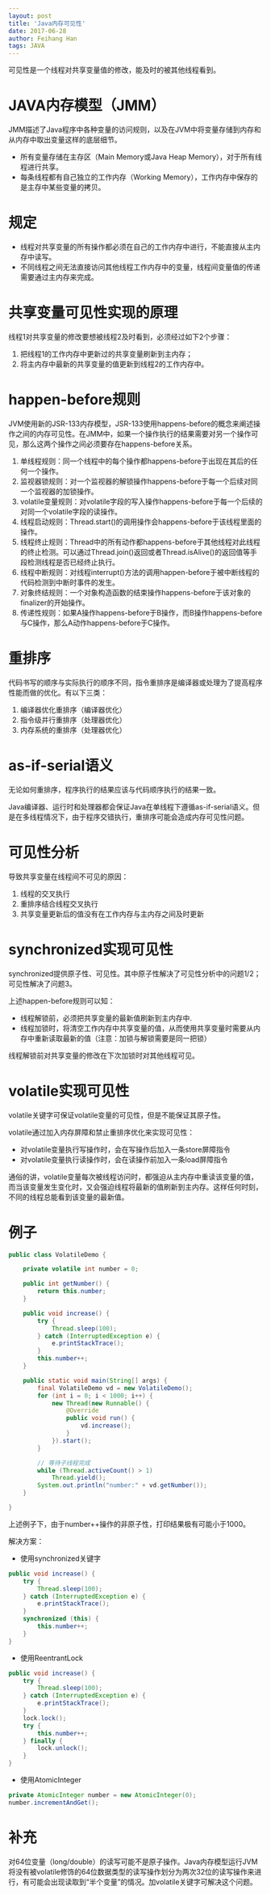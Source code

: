 ```yaml
---
layout: post
title: 'Java内存可见性'
date: 2017-06-28
author: Feihang Han
tags: JAVA
---
```


可见性是一个线程对共享变量值的修改，能及时的被其他线程看到。

# JAVA内存模型（JMM）

JMM描述了Java程序中各种变量的访问规则，以及在JVM中将变量存储到内存和从内存中取出变量这样的底层细节。

* 所有变量存储在主存区（Main Memory或Java Heap Memory），对于所有线程进行共享。
* 每条线程都有自己独立的工作内存（Working Memory），工作内存中保存的是主存中某些变量的拷贝。

# 规定

* 线程对共享变量的所有操作都必须在自己的工作内存中进行，不能直接从主内存中读写。
* 不同线程之间无法直接访问其他线程工作内存中的变量，线程间变量值的传递需要通过主内存来完成。

# 共享变量可见性实现的原理

线程1对共享变量的修改要想被线程2及时看到，必须经过如下2个步骤：

1. 把线程1的工作内存中更新过的共享变量刷新到主内存；
2. 将主内存中最新的共享变量的值更新到线程2的工作内存中。

# happen-before规则

JVM使用新的JSR-133内存模型，JSR-133使用happens-before的概念来阐述操作之间的内存可见性。在JMM中，如果一个操作执行的结果需要对另一个操作可见，那么这两个操作之间必须要存在happens-before关系。

1. 单线程规则：同一个线程中的每个操作都happens-before于出现在其后的任何一个操作。
2. 监视器锁规则：对一个监视器的解锁操作happens-before于每一个后续对同一个监视器的加锁操作。
3. volatile变量规则：对volatile字段的写入操作happens-before于每一个后续的对同一个volatile字段的读操作。
4. 线程启动规则：Thread.start\(\)的调用操作会happens-before于该线程里面的操作。
5. 线程终止规则：Thread中的所有动作都happens-before于其他线程对此线程的终止检测。可以通过Thread.join\(\)返回或者Thread.isAlive\(\)的返回值等手段检测线程是否已经终止执行。
6. 线程中断规则：对线程interrupt\(\)方法的调用happen-before于被中断线程的代码检测到中断时事件的发生。
7. 对象终结规则：一个对象构造函数的结束操作happens-before于该对象的finalizer的开始操作。
8. 传递性规则：如果A操作happens-before于B操作，而B操作happens-before与C操作，那么A动作happens-before于C操作。

# 重排序

代码书写的顺序与实际执行的顺序不同，指令重排序是编译器或处理为了提高程序性能而做的优化。有以下三类：

1. 编译器优化重排序（编译器优化）
2. 指令级并行重排序（处理器优化）
3. 内存系统的重排序（处理器优化）

# as-if-serial语义

无论如何重排序，程序执行的结果应该与代码顺序执行的结果一致。

Java编译器、运行时和处理器都会保证Java在单线程下遵循as-if-serial语义。但是在多线程情况下，由于程序交错执行，重排序可能会造成内存可见性问题。

# 可见性分析

导致共享变量在线程间不可见的原因：

1. 线程的交叉执行
2. 重排序结合线程交叉执行
3. 共享变量更新后的值没有在工作内存与主内存之间及时更新

# **synchronized实现可见性**

synchronized提供原子性、可见性。其中原子性解决了可见性分析中的问题1/2；可见性解决了问题3。

上述happen-before规则可以知：

* 线程解锁前，必须把共享变量的最新值刷新到主内存中.
* 线程加锁时，将清空工作内存中共享变量的值，从而使用共享变量时需要从内存中重新读取最新的值（注意：加锁与解锁需要是同一把锁）

线程解锁前对共享变量的修改在下次加锁时对其他线程可见。

# volatile实现可见性

volatile关键字可保证volatile变量的可见性，但是不能保证其原子性。

volatile通过加入内存屏障和禁止重排序优化来实现可见性：

* 对volatile变量执行写操作时，会在写操作后加入一条store屏障指令
* 对volatile变量执行读操作时，会在读操作前加入一条load屏障指令

通俗的讲，volatile变量每次被线程访问时，都强迫从主内存中重读该变量的值，而当该变量发生变化时，又会强迫线程将最新的值刷新到主内存。这样任何时刻，不同的线程总能看到该变量的最新值。

# 例子

```java
public class VolatileDemo {

    private volatile int number = 0;

    public int getNumber() {
        return this.number;
    }

    public void increase() {
        try {
            Thread.sleep(100);
        } catch (InterruptedException e) {
            e.printStackTrace();
        }
        this.number++;
    }

    public static void main(String[] args) {
        final VolatileDemo vd = new VolatileDemo();
        for (int i = 0; i < 1000; i++) {
            new Thread(new Runnable() {
                @Override
                public void run() {
                    vd.increase();
                }
            }).start();
        }

        // 等待子线程完成
        while (Thread.activeCount() > 1)
            Thread.yield();
        System.out.println("number:" + vd.getNumber());
    }

}
```

上述例子下，由于number++操作的非原子性，打印结果极有可能小于1000。

解决方案：

* 使用synchronized关键字

```java
public void increase() {
    try {
        Thread.sleep(100);
    } catch (InterruptedException e) {
        e.printStackTrace();
    }
    synchronized (this) {
        this.number++;
    }
}
```

* 使用ReentrantLock

```java
public void increase() {
    try {
        Thread.sleep(100);
    } catch (InterruptedException e) {
        e.printStackTrace();
    }
    lock.lock();
    try {
        this.number++;
    } finally {
        lock.unlock();
    }
}
```

* 使用AtomicInteger

```java
private AtomicInteger number = new AtomicInteger(0);
number.incrementAndGet();
```

# 补充

对64位变量（long/double）的读写可能不是原子操作。Java内存模型运行JVM将没有被volatile修饰的64位数据类型的读写操作划分为两次32位的读写操作来进行，有可能会出现读取到“半个变量”的情况。加volatile关键字可解决这个问题。

